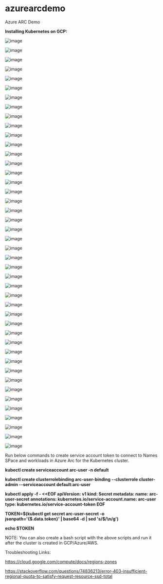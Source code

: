 # azurearcdemo
Azure ARC Demo

**Installing Kubernetes on GCP:**

![image](https://github.com/maheshkovuru2/azurearcdemo/assets/145518364/65e0dbcc-ca42-45a0-a7b5-61d93a9f2c17)

![image](https://github.com/maheshkovuru2/azurearcdemo/assets/145518364/96610e7a-f500-4a59-88f2-b3691921d58c)

![image](https://github.com/maheshkovuru2/azurearcdemo/assets/145518364/a9339140-96c8-438d-bfc5-8dcae01e4a07)

![image](https://github.com/maheshkovuru2/azurearcdemo/assets/145518364/f61c82a8-3b65-40bc-a992-de6c0342bbda)

![image](https://github.com/maheshkovuru2/azurearcdemo/assets/145518364/c539a177-f844-4b5d-9e00-cb57f0033f7b)

![image](https://github.com/maheshkovuru2/azurearcdemo/assets/145518364/735f83cc-dc4d-4a3f-9549-87bd99efbed7)

![image](https://github.com/maheshkovuru2/azurearcdemo/assets/145518364/52e5529c-9860-440d-9de5-56ea714e6906)

![image](https://github.com/maheshkovuru2/azurearcdemo/assets/145518364/875d05b5-e6f0-4d3f-b6a4-507da16d4736)

![image](https://github.com/maheshkovuru2/azurearcdemo/assets/145518364/728e5cfe-87b4-447a-a8fb-cad887b7f588)

![image](https://github.com/maheshkovuru2/azurearcdemo/assets/145518364/c7c64421-c40d-45b3-907a-b66365790e49)

![image](https://github.com/maheshkovuru2/azurearcdemo/assets/145518364/31d6150a-ae2a-409f-aac4-58d8ac462fe4)

![image](https://github.com/maheshkovuru2/azurearcdemo/assets/145518364/f4e4730a-f9be-47e8-869c-39b7b0664811)

![image](https://github.com/maheshkovuru2/azurearcdemo/assets/145518364/05d4b4e7-f7a0-450e-af24-49f946f8257e)

![image](https://github.com/maheshkovuru2/azurearcdemo/assets/145518364/a4a7761d-764c-454a-805c-51986365bafc)

![image](https://github.com/maheshkovuru2/azurearcdemo/assets/145518364/d3ad8db0-96b2-4442-8882-562a101ec615)

![image](https://github.com/maheshkovuru2/azurearcdemo/assets/145518364/722dde80-4429-474b-9883-2127ca1419f5)

![image](https://github.com/maheshkovuru2/azurearcdemo/assets/145518364/763b0188-0e7b-4bb8-8198-9713ceb4ebbd)

![image](https://github.com/maheshkovuru2/azurearcdemo/assets/145518364/9390c483-5a28-436d-82ac-c48f157d6897)

![image](https://github.com/maheshkovuru2/azurearcdemo/assets/145518364/97622c29-5136-42b7-9b19-42f3b548be82)

![image](https://github.com/maheshkovuru2/azurearcdemo/assets/145518364/9b389848-1fc8-45b7-957c-47e47bf32be6)

![image](https://github.com/maheshkovuru2/azurearcdemo/assets/145518364/953cc17c-c434-4f4f-a445-0a3bb0fd2da5)

![image](https://github.com/maheshkovuru2/azurearcdemo/assets/145518364/c277913a-139c-49e0-b42b-b41e43658e1f)

![image](https://github.com/maheshkovuru2/azurearcdemo/assets/145518364/f3453061-bf1f-42dd-8917-74ee0e1feb5b)

![image](https://github.com/maheshkovuru2/azurearcdemo/assets/145518364/aad2a16b-76f0-460e-bb26-45440ac8062f)


![image](https://github.com/maheshkovuru2/azurearcdemo/assets/145518364/3fef4bb2-9ea3-486c-a302-ee97235b7bc1)

![image](https://github.com/maheshkovuru2/azurearcdemo/assets/145518364/83649aaf-740d-4da5-ba86-1e4013c38b89)

![image](https://github.com/maheshkovuru2/azurearcdemo/assets/145518364/7f056fcc-1410-4610-96d5-deee7fcc9663)

![image](https://github.com/maheshkovuru2/azurearcdemo/assets/145518364/e4aa0097-d542-4714-b4fb-df1ece59e93c)

![image](https://github.com/maheshkovuru2/azurearcdemo/assets/145518364/b8b7e8fa-5f21-46f6-a424-6afcfaa0cd3d)

![image](https://github.com/maheshkovuru2/azurearcdemo/assets/145518364/f5533cfe-5cf7-4c8b-8558-7ad228eed79b)

![image](https://github.com/maheshkovuru2/azurearcdemo/assets/145518364/0c53931f-7429-4539-b49b-53f742cac0d0)

![image](https://github.com/maheshkovuru2/azurearcdemo/assets/145518364/1005a407-2492-46c8-8a50-0ccd8aa67c7d)

![image](https://github.com/maheshkovuru2/azurearcdemo/assets/145518364/90d79f2d-6a52-4160-943e-94d6c8de6db5)

![image](https://github.com/maheshkovuru2/azurearcdemo/assets/145518364/ed2727cc-eab0-417f-b017-b350dbfbee87)

![image](https://github.com/maheshkovuru2/azurearcdemo/assets/145518364/a817c554-d635-4a6b-a53b-bed590d70631)

![image](https://github.com/maheshkovuru2/azurearcdemo/assets/145518364/c9d91fc7-e0ad-429e-b2c9-8936a676f411)

![image](https://github.com/maheshkovuru2/azurearcdemo/assets/145518364/0d818ff7-e291-482a-893a-fb80d99a1bc6)

![image](https://github.com/maheshkovuru2/azurearcdemo/assets/145518364/e3f258ef-9c1d-4957-b2af-1f75c55ad8d0)

![image](https://github.com/maheshkovuru2/azurearcdemo/assets/145518364/a4c82eec-8b5e-4992-bfae-262e669df8df)

![image](https://github.com/maheshkovuru2/azurearcdemo/assets/145518364/03cf5940-85e4-4fe8-aa76-a8e42cf25772)

![image](https://github.com/maheshkovuru2/azurearcdemo/assets/145518364/33d398bc-431e-4294-8027-6dc6ef588f81)

![image](https://github.com/maheshkovuru2/azurearcdemo/assets/145518364/1a698443-ec33-4a83-8d1e-a54f2a00109c)

![image](https://github.com/maheshkovuru2/azurearcdemo/assets/145518364/f52b7338-cd98-403f-8e64-4bd179f895ba)

![image](https://github.com/maheshkovuru2/azurearcdemo/assets/145518364/3c52a957-408d-4d3d-a373-fa2b51a5f56c)

Run below commands to create service account token to connect to Names SPace and workloads in Azure Arc for the Kubernetes cluster.

**kubectl create serviceaccount arc-user -n default**

**kubectl create clusterrolebinding arc-user-binding --clusterrole cluster-admin --serviceaccount default:arc-user**

**kubectl apply -f - <<EOF
apiVersion: v1
kind: Secret
metadata:
  name: arc-user-secret
  annotations:
    kubernetes.io/service-account.name: arc-user
type: kubernetes.io/service-account-token
EOF**

**TOKEN=$(kubectl get secret arc-user-secret -o jsonpath='{$.data.token}' | base64 -d | sed 's/$/\n/g')**

**echo $TOKEN**

NOTE: You can also create a bash script with the above scripts and run it after the cluster is created in GCP/Azure/AWS.



Troubleshooting Links:

https://cloud.google.com/compute/docs/regions-zones

https://stackoverflow.com/questions/74836213/error-403-insufficient-regional-quota-to-satisfy-request-resource-ssd-total
